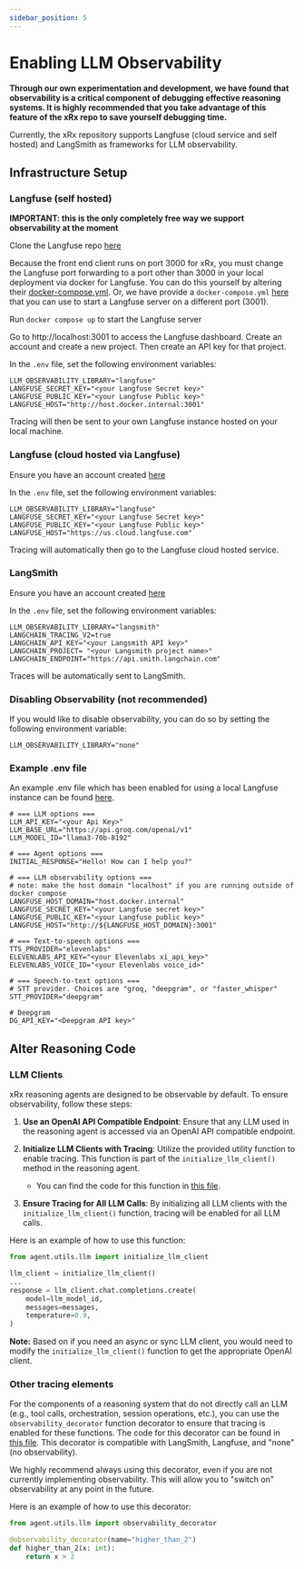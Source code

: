 ```yaml
---
sidebar_position: 5
---
```


# Enabling LLM Observability

**Through our own experimentation and development, we have found that observability is a critical component of debugging effective reasoning systems. It is highly recommended that you take advantage of this feature of the xRx repo to save yourself debugging time.**

Currently, the xRx repository supports Langfuse (cloud service and self hosted) and LangSmith as frameworks for LLM observability.

## Infrastructure Setup

### Langfuse (self hosted)

**IMPORTANT: this is the only completely free way we support observability at the moment**

Clone the Langfuse repo [here](https://github.com/langfuse/langfuse)

Because the front end client runs on port 3000 for xRx, you must change the Langfuse port forwarding to a port other than 3000 in your local deployment via docker for Langfuse. You can do this yourself by altering their [docker-compose.yml](https://github.com/langfuse/langfuse/blob/main/docker-compose.yml). Or, we have provide a  `docker-compose.yml` [here](https://github.com/8090-inc/xrx/blob/main/llm-observability/langfuse/docker-compose.yml) that you can use to start a Langfuse server on a different port (3001).

Run `docker compose up` to start the Langfuse server

Go to http://localhost:3001 to access the Langfuse dashboard. Create an account and create a new project. Then create an API key for that project.

In the `.env` file, set the following environment variables:

```
LLM_OBSERVABILITY_LIBRARY="langfuse"
LANGFUSE_SECRET_KEY="<your Langfuse Secret key>"
LANGFUSE_PUBLIC_KEY="<your Langfuse Public key>"
LANGFUSE_HOST="http://host.docker.internal:3001"
```

Tracing will then be sent to your own Langfuse instance hosted on your local machine.

### Langfuse (cloud hosted via Langfuse)

Ensure you have an account created [here](https://us.cloud.langfuse.com)

In the `.env` file, set the following environment variables:

```
LLM_OBSERVABILITY_LIBRARY="langfuse"
LANGFUSE_SECRET_KEY="<your Langfuse Secret key>"
LANGFUSE_PUBLIC_KEY="<your Langfuse Public key>"
LANGFUSE_HOST="https://us.cloud.langfuse.com"
```

Tracing will automatically then go to the Langfuse cloud hosted service.

### LangSmith

Ensure you have an account created [here](https://smith.langchain.com)

In the `.env` file, set the following environment variables:

```
LLM_OBSERVABILITY_LIBRARY="langsmith"
LANGCHAIN_TRACING_V2=true
LANGCHAIN_API_KEY="<your Langsmith API key>"
LANGCHAIN_PROJECT= "<your Langsmith project name>"
LANGCHAIN_ENDPOINT="https://api.smith.langchain.com"
```

Traces will be automatically sent to LangSmith.

### Disabling Observability (not recommended)

If you would like to disable observability, you can do so by setting the following environment variable:

```
LLM_OBSERVABILITY_LIBRARY="none"
```

### Example .env file

An example .env file which has been enabled for using a local Langfuse instance can be found [here](https://github.com/8090-inc/xrx/blob/main/config/env-examples/env.langfuse).

```
# === LLM options ===
LLM_API_KEY="<your Api Key>"
LLM_BASE_URL="https://api.groq.com/openai/v1"
LLM_MODEL_ID="llama3-70b-8192"

# === Agent options ===
INITIAL_RESPONSE="Hello! How can I help you?"

# === LLM observability options ===
# note: make the host domain "localhost" if you are running outside of docker compose
LANGFUSE_HOST_DOMAIN="host.docker.internal"
LANGFUSE_SECRET_KEY="<your Langfuse secret key>"
LANGFUSE_PUBLIC_KEY="<your Langfuse public key>"
LANGFUSE_HOST="http://${LANGFUSE_HOST_DOMAIN}:3001"

# === Text-to-speech options ===
TTS_PROVIDER="elevenlabs"
ELEVENLABS_API_KEY="<your Elevenlabs xi_api_key>"
ELEVENLABS_VOICE_ID="<your Elevenlabs voice_id>"

# === Speech-to-text options ===
# STT provider. Choices are "groq, "deepgram", or "faster_whisper"
STT_PROVIDER="deepgram"

# Deepgram
DG_API_KEY="<Deepgram API key>"
```

## Alter Reasoning Code

### LLM Clients

xRx reasoning agents are designed to be observable by default. To ensure observability, follow these steps:

1. **Use an OpenAI API Compatible Endpoint**: Ensure that any LLM used in the reasoning agent is accessed via an OpenAI API compatible endpoint.

2. **Initialize LLM Clients with Tracing**: Utilize the provided utility function to enable tracing. This function is part of the `initialize_llm_client()` method in the reasoning agent.

   - You can find the code for this function in [this file](https://github.com/8090-inc/xrx/blob/develop/reasoning/simple-agent/app/agent/utils/llm.py).

3. **Ensure Tracing for All LLM Calls**: By initializing all LLM clients with the `initialize_llm_client()` function, tracing will be enabled for all LLM calls.

Here is an example of how to use this function:

```python
from agent.utils.llm import initialize_llm_client

llm_client = initialize_llm_client()
...
response = llm_client.chat.completions.create(
    model=llm_model_id,
    messages=messages,
    temperature=0.9,
)
```

**Note:** Based on if you need an async or sync LLM client, you would need to modify the `initialize_llm_client()` function to get the appropriate OpenAI client.

### Other tracing elements

For the components of a reasoning system that do not directly call an LLM (e.g., tool calls, orchestration, session operations, etc.), you can use the `observability_decorator` function decorator to ensure that tracing is enabled for these functions. The code for this decorator can be found in [this file](https://github.com/8090-inc/xrx/blob/develop/reasoning/simple-agent/app/agent/utils/llm.py). This decorator is compatible with LangSmith, Langfuse, and "none" (no observability).

We highly recommend always using this decorator, even if you are not currently implementing observability. This will allow you to "switch on" observability at any point in the future. 

Here is an example of how to use this decorator:

```python
from agent.utils.llm import observability_decorator

@observability_decorator(name="higher_than_2")
def higher_than_2(x: int):
    return x > 2
```
